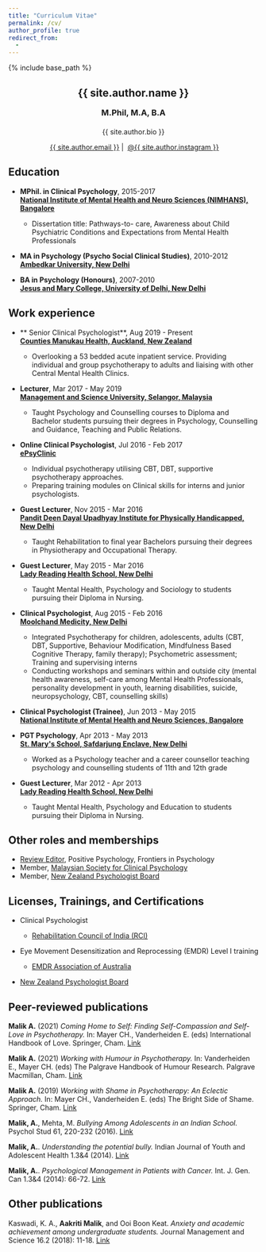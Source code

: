 ```yaml
---
title: "Curriculum Vitae"
permalink: /cv/
author_profile: true
redirect_from:
  - 
---
```



{% include base_path %}

<!-- Click [here](/cv-print/) for a printable version or [download a PDF](/files/cv-print.pdf).<br /><br /><br /> -->

<h2 align="center">{{ site.author.name }}</h2>
<h3 align="center" style="margin: 0px auto 20px;">M.Phil, M.A, B.A</h3>
<p align="center" style="margin: auto; width: 80%">{{ site.author.bio }}</p>

<p align="center"><i class="fas fa-envelope" aria-hidden="true"></i>&nbsp;<a href="mailto:{{ site.author.email }}">{{ site.author.email }}</a> &#124; <i class="fab fa-instagram" aria-hidden="true"></i>&nbsp;<a href="https://instagram.com/{{ site.author.instagram }}">@{{ site.author.instagram }}</a></p>


## Education
- **MPhil. in Clinical Psychology**, 2015-2017<br>
**[National Institute of Mental Health and Neuro Sciences (NIMHANS), Bangalore](https://nimhans.ac.in/ "https://nimhans.ac.in/")**
  - Dissertation title: Pathways-to- care, Awareness about Child Psychiatric Conditions and Expectations from Mental Health Professionals

- **MA in Psychology (Psycho Social Clinical Studies)**, 2010-2012<br>
**[Ambedkar University, New Delhi](https://aud.ac.in "https://aud.ac.in")**

- **BA in Psychology (Honours)**, 2007-2010<br>
**[Jesus and Mary College, University of Delhi, New Delhi](https://www.jmc.ac.in "https://www.jmc.ac.in")**

## Work experience
- ** Senior Clinical Psychologist**, Aug 2019 - Present<br>
**[Counties Manukau Health, Auckland, New Zealand](https://www.countiesmanukau.health.nz/ "https://www.countiesmanukau.health.nz/")**
   - Overlooking a 53 bedded acute inpatient service. Providing individual and group psychotherapy to adults and liaising with other Central Mental Health Clinics.

- **Lecturer**, Mar 2017 - May 2019<br>
**[Management and Science University, Selangor, Malaysia](https://www.msu.edu.my/ "https://www.msu.edu.my/")**
  - Taught Psychology and Counselling courses to Diploma and Bachelor students pursuing their degrees in Psychology, Counselling and Guidance, Teaching and Public Relations.

- **Online Clinical Psychologist**, Jul 2016 - Feb 2017<br>
 **[ePsyClinic](https://epsyclinic.com/ "https://epsyclinic.com/")**
  - Individual psychotherapy utilising CBT, DBT, supportive psychotherapy approaches.
  - Preparing training modules on Clinical skills for interns and junior psychologists.

- **Guest Lecturer**, Nov 2015 - Mar 2016<br>
**[Pandit Deen Dayal Upadhyay Institute for Physically Handicapped, New Delhi](https://www.iphnewdelhi.in/ "https://www.iphnewdelhi.in/")**
  - Taught Rehabilitation to final year Bachelors pursuing their degrees in Physiotherapy and Occupational Therapy. 

- **Guest Lecturer**, May 2015 - Mar 2016<br>
**[Lady Reading Health School, New Delhi](https://ladyreadinghealthschool.com/ "https://ladyreadinghealthschool.com/")**
  - Taught Mental Health, Psychology and Sociology to students pursuing their Diploma in Nursing.

- **Clinical Psychologist**, Aug 2015 - Feb 2016<br>
**[Moolchand Medicity, New Delhi](https://www.moolchandhealthcare.com/ "https://www.moolchandhealthcare.com/")**
  - Integrated Psychotherapy for children, adolescents, adults (CBT, DBT, Supportive, Behaviour Modification, Mindfulness Based Cognitive Therapy, family therapy); Psychometric assessment; Training and supervising interns
  - Conducting workshops and seminars within and outside city (mental health awareness, self-care among Mental Health Professionals, personality   development in youth, learning disabilities, suicide, neuropsychology, CBT, counselling skills)
 
- **Clinical Psychologist (Trainee)**, Jun 2013 - May 2015<br>
**[National Institute of Mental Health and Neuro Sciences, Bangalore](https://nimhans.ac.in/ "https://nimhans.ac.in/")**
 
- **PGT Psychology**, Apr 2013 - May 2013 <br>
**[St. Mary's School, Safdarjung Enclave, New Delhi](https://www.stmarysdelhi.org/ "https://www.stmarysdelhi.org/")**  
  - Worked as a Psychology teacher and a career counsellor teaching psychology and counselling students of 11th and 12th grade

- **Guest Lecturer**, Mar 2012 - Apr 2013<br>
**[Lady Reading Health School, New Delhi](https://ladyreadinghealthschool.com/ "https://ladyreadinghealthschool.com/")** 
  - Taught Mental Health, Psychology and Education to students pursuing their Diploma in Nursing. 

## Other roles and memberships
* [Review Editor](https://loop.frontiersin.org/people/1223702/overview), Positive Psychology, Frontiers in Psychology
* Member, [Malaysian Society for Clinical Psychology](https://www.mscp.my/ "https://www.mscp.my/")
* Member, [New Zealand Psychologist Board](https://psychologistsboard.org.nz/ "https://psychologistsboard.org.nz/")

## Licenses, Trainings, and Certifications
* Clinical Psychologist 
  - [Rehabilitation Council of India (RCI)](http://rehabcouncil.nic.in/ "http://rehabcouncil.nic.in/")

* Eye Movement Desensitization and Reprocessing (EMDR) Level I training
  - [EMDR Association of Australia](https://emdraa.org/ "https://emdraa.org/") 
* [New Zealand Psychologist Board](https://psychologistsboard.org.nz/ "https://psychologistsboard.org.nz/")

  
## Peer-reviewed publications
**Malik A.** (2021) _Coming Home to Self: Finding Self-Compassion and Self-Love in Psychotherapy._ In: Mayer CH., Vanderheiden E. (eds) International Handbook of Love. Springer, Cham. [Link](https://doi.org/10.1007/978-3-030-45996-3_27)

**Malik A.** (2021) _Working with Humour in Psychotherapy._ In: Vanderheiden E., Mayer CH. (eds) The Palgrave Handbook of Humour Research. Palgrave Macmillan, Cham. [Link](https://doi.org/10.1007/978-3-030-78280-1_25)

**Malik A.** (2019) _Working with Shame in Psychotherapy: An Eclectic Approach._ In: Mayer CH., Vanderheiden E. (eds) The Bright Side of Shame. Springer, Cham. [Link](https://doi.org/10.1007/978-3-030-13409-9_25)

**Malik, A.**, Mehta, M. _Bullying Among Adolescents in an Indian School._ Psychol Stud 61, 220-232 (2016). [Link](https://doi.org/10.1007/s12646-016-0368-4)

**Malik, A.**. _Understanding the potential bully._ Indian Journal of Youth and Adolescent Health 1.3&4 (2014). [Link](https://www.researchgate.net/publication/292975941_Understanding_the_Potential_Bully)

**Malik, A.**. _Psychological Management in Patients with Cancer._ Int. J. Gen. Can 1.3&4 (2014): 66-72. [Link](https://www.researchgate.net/publication/292975873_Psychological_Management_in_Patients_with_Cancer)


## Other publications
Kaswadi, K. A., **Aakriti Malik**, and Ooi Boon Keat. _Anxiety and academic achievement among undergraduate students._ Journal Management and Science 16.2 (2018): 11-18. [Link](https://www.researchgate.net/publication/343760560_Anxiety_and_Academic_Achievement_among_Undergraduate_Students)

  
